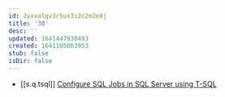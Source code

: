 ```yaml
---
id: 2yxxalgv3r5ux3i2c2m2e8j
title: '30'
desc: ''
updated: 1641447930493
created: 1641105063953
stub: false
isDir: false
---
```



- [[s.q.tsql]] [Configure SQL Jobs in SQL Server using T-SQL](https://codingsight.com/configure-sql-jobs-in-sql-server-using-t-sql/)
